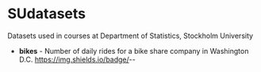 # SUdatasets
Datasets used in courses at Department of Statistics, Stockholm University

* **bikes** - Number of daily rides for a bike share company in Washington D.C. https://img.shields.io/badge/<LABEL>-<MESSAGE>-<blue>
